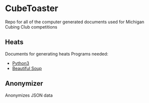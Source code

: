 # CubeToaster
Repo for all of the computer generated documents used for Michigan Cubing Club competitions

## Heats
Documents for generating heats
Programs needed:
* [Python3](https://www.python.org/downloads/)
* [Beautiful Soup](https://www.crummy.com/software/BeautifulSoup/#Download])

## Anonymizer
Anonymizes JSON data